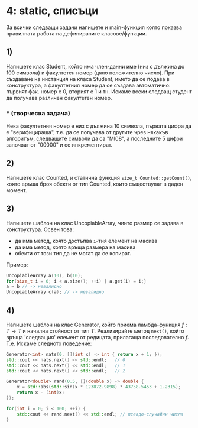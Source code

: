 # 4: static, списъци

За всички следващи задачи напишете и main-функция която показва правилната работа на дефинираните класове/функции.

## 1)
Напишете клас Student, който има член-данни име (низ с дължина до 100 символа) и факултетен номер (цяло положително число). При създаване на инстанция на класа Student, името да се подава в конструктура, а факултетния номер да се създава автоматично: първият фак. номер е 0, вторият е 1 и тн. Искаме всеки следващ студент да получава различен факултетен номер.
### * (творческа задача)
Нека факултетния номер е низ с дължина 10 символа, първата цифра да е "верифицираща", т.е. да се получава от другите чрез някакъв алгоритъм, следващите символи да са "MI08", а последните 5 цифри започват от "00000" и се инкрементират.

## 2)
Напишете клас Counted, и статична функция `size_t Counted::getCount()`, която връща броя обекти от тип Counted, които съществуват в даден момент.

## 3)
Напишете шаблон на клас UncopiableArray, чиито размер се задава в конструктура. Освен това:
- да има метод, която достъпва `i`-тия елемент на масива
- да има метод, която връща размера на масива
- обекти от този тип да не могат да се копират.

Пример:
```cpp
UncopiableArray a(10), b(10);
for(size_t i = 0; i < a.size(); ++i) { a.get(i) = i;}
a = b // -> невалидно
UncopiableArray c(a); // -> невалидно
```

## 4)
Напишете шаблон на клас Generator, който приема ламбда-функция $f: T \rightarrow T$ и начална стойност от тип $Т$. Реализирайте метод `next()`, който връща 'следващия' елемент от редицата, прилагаща последователно $f$. Т.е. Искаме следното поведение:
```cpp
Generator<int> nats(0, [](int x) -> int { return x + 1; });
std::cout << nats.next() << std::endl;	 // 0
std::cout << nats.next() << std::endl;	 // 1
std::cout << nats.next() << std::endl;	 // 2

Generator<double> rand(0.5, [](double x) -> double {
	x = std::abs(std::sin(x * 123872.9898) * 43758.5453 + 1.2315);
	return x - (int)x;
});

for(int i = 0; i < 100; ++i) {
	std::cout << rand.next() << std::endl; // псевдо-случайни числа
}
```
